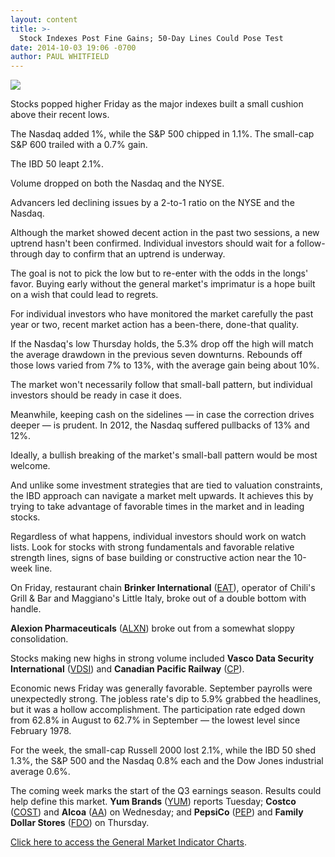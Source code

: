 ```yaml
---
layout: content
title: >-
  Stock Indexes Post Fine Gains; 50-Day Lines Could Pose Test
date: 2014-10-03 19:06 -0700
author: PAUL WHITFIELD
---
```






![](https://www.investors.com/wp-content/uploads/ibd-migrated-images/MPv_141006_635479475489302746.png)









Stocks popped higher Friday as the major indexes built a small cushion above their recent lows.


The Nasdaq added 1%, while the S&P 500 chipped in 1.1%. The small-cap S&P 600 trailed with a 0.7% gain.


The IBD 50 leapt 2.1%.


Volume dropped on both the Nasdaq and the NYSE.


Advancers led declining issues by a 2-to-1 ratio on the NYSE and the Nasdaq.


Although the market showed decent action in the past two sessions, a new uptrend hasn't been confirmed. Individual investors should wait for a follow-through day to confirm that an uptrend is underway.


The goal is not to pick the low but to re-enter with the odds in the longs' favor. Buying early without the general market's imprimatur is a hope built on a wish that could lead to regrets.


For individual investors who have monitored the market carefully the past year or two, recent market action has a been-there, done-that quality.


If the Nasdaq's low Thursday holds, the 5.3% drop off the high will match the average drawdown in the previous seven downturns. Rebounds off those lows varied from 7% to 13%, with the average gain being about 10%.


The market won't necessarily follow that small-ball pattern, but individual investors should be ready in case it does.


Meanwhile, keeping cash on the sidelines — in case the correction drives deeper — is prudent. In 2012, the Nasdaq suffered pullbacks of 13% and 12%.


Ideally, a bullish breaking of the market's small-ball pattern would be most welcome.


And unlike some investment strategies that are tied to valuation constraints, the IBD approach can navigate a market melt upwards. It achieves this by trying to take advantage of favorable times in the market and in leading stocks.


Regardless of what happens, individual investors should work on watch lists. Look for stocks with strong fundamentals and favorable relative strength lines, signs of base building or constructive action near the 10-week line.


On Friday, restaurant chain **Brinker International** ([EAT](https://research.investors.com/quote.aspx?symbol=EAT)), operator of Chili's Grill & Bar and Maggiano's Little Italy, broke out of a double bottom with handle.


**Alexion Pharmaceuticals** ([ALXN](https://research.investors.com/quote.aspx?symbol=ALXN)) broke out from a somewhat sloppy consolidation.


Stocks making new highs in strong volume included **Vasco Data Security International** ([VDSI](https://research.investors.com/quote.aspx?symbol=VDSI)) and **Canadian Pacific Railway** ([CP](https://research.investors.com/quote.aspx?symbol=CP)).


Economic news Friday was generally favorable. September payrolls were unexpectedly strong. The jobless rate's dip to 5.9% grabbed the headlines, but it was a hollow accomplishment. The participation rate edged down from 62.8% in August to 62.7% in September — the lowest level since February 1978.


For the week, the small-cap Russell 2000 lost 2.1%, while the IBD 50 shed 1.3%, the S&P 500 and the Nasdaq 0.8% each and the Dow Jones industrial average 0.6%.


The coming week marks the start of the Q3 earnings season. Results could help define this market. **Yum Brands** ([YUM](https://research.investors.com/quote.aspx?symbol=YUM)) reports Tuesday; **Costco** ([COST](https://research.investors.com/quote.aspx?symbol=COST)) and **Alcoa** ([AA](https://research.investors.com/quote.aspx?symbol=AA)) on Wednesday; and **PepsiCo** ([PEP](https://research.investors.com/quote.aspx?symbol=PEP)) and **Family Dollar Stores** ([FDO](https://research.investors.com/quote.aspx?symbol=FDO)) on Thursday.


[Click here to access the General Market Indicator Charts](https://www.investors.com/pdf/GMI_100614.pdf).




